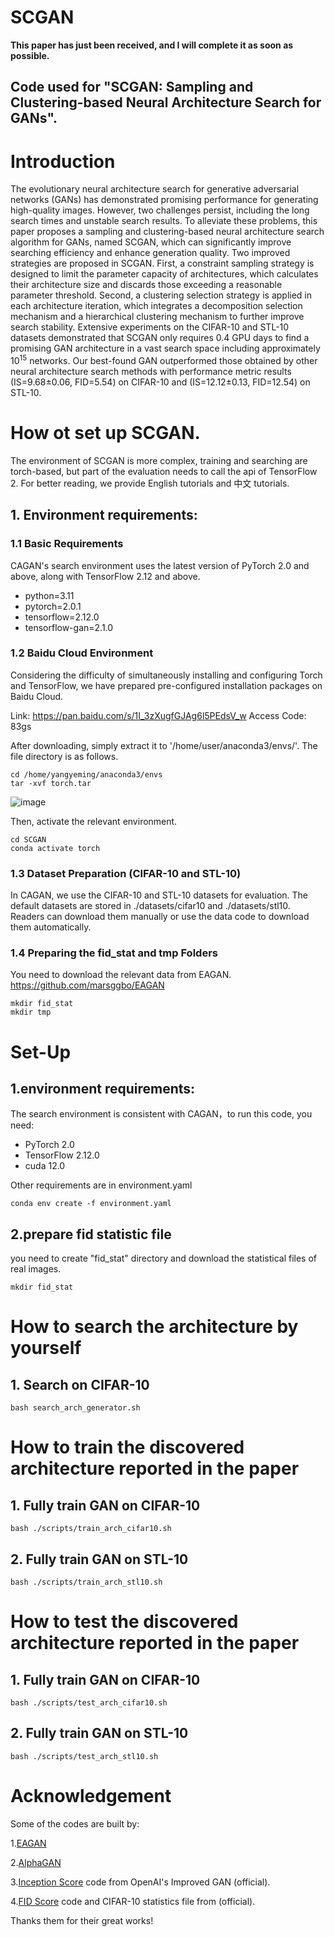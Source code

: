 # SCGAN
**This paper has just been received, and I will complete it as soon as possible.**
## Code used for "SCGAN: Sampling and Clustering-based Neural Architecture Search for GANs".

# Introduction
The evolutionary neural architecture search for generative adversarial networks (GANs) has demonstrated promising performance for generating high-quality images. However, two challenges persist, including the long search times and unstable search results. To alleviate these problems, this paper proposes a sampling and clustering-based neural architecture search algorithm for GANs, named SCGAN, which can significantly improve searching efficiency and enhance generation quality. Two improved strategies are proposed in SCGAN. First, a constraint sampling strategy is designed to limit the parameter capacity of architectures, which calculates their architecture size and discards those exceeding a reasonable parameter threshold. Second, a clustering selection strategy is applied in each architecture iteration, which integrates a decomposition selection mechanism and a hierarchical clustering mechanism to further improve search stability. Extensive experiments on the CIFAR-10 and STL-10 datasets demonstrated that SCGAN only requires 0.4 GPU days to find a promising GAN architecture in a vast search space including approximately 10$^{15}$ networks. Our best-found GAN outperformed those obtained by other neural architecture search methods with performance metric results (IS=9.68±0.06, FID=5.54) on CIFAR-10 and (IS=12.12±0.13, FID=12.54) on STL-10.  

# How ot set up SCGAN.  
The environment of SCGAN is more complex, training and searching are torch-based, but part of the evaluation needs to call the api of TensorFlow 2. For better reading, we provide English tutorials and 中文 tutorials.


## 1. Environment requirements:
### 1.1 Basic Requirements
CAGAN's search environment uses the latest version of PyTorch 2.0 and above, along with TensorFlow 2.12 and above.
- python=3.11
- pytorch=2.0.1
- tensorflow=2.12.0
- tensorflow-gan=2.1.0

### 1.2 Baidu Cloud Environment
Considering the difficulty of simultaneously installing and configuring Torch and TensorFlow, we have prepared pre-configured installation packages on Baidu Cloud.

Link: https://pan.baidu.com/s/1I_3zXugfGJAg6l5PEdsV_w
Access Code: 83gs

After downloading, simply extract it to '/home/user/anaconda3/envs/'. The file directory is as follows.
<pre><code>cd /home/yangyeming/anaconda3/envs
tar -xvf torch.tar
</code></pre>
![image](https://github.com/user-attachments/assets/c85ea01b-ac3b-4b81-8fea-a8e990af247b)

Then, activate the relevant environment.
<pre><code>cd SCGAN 
conda activate torch 
</code></pre>

### 1.3 Dataset Preparation (CIFAR-10 and STL-10)
In CAGAN, we use the CIFAR-10 and STL-10 datasets for evaluation. The default datasets are stored in ./datasets/cifar10 and ./datasets/stl10.
Readers can download them manually or use the data code to download them automatically.

### 1.4 Preparing the fid_stat and tmp Folders
You need to download the relevant data from EAGAN. https://github.com/marsggbo/EAGAN
<pre><code>mkdir fid_stat
mkdir tmp
</code></pre>





# Set-Up 
## 1.environment requirements:
The search environment is consistent with CAGAN，to run this code, you need:  
- PyTorch 2.0  
- TensorFlow 2.12.0  
- cuda 12.0  

Other requirements are in environment.yaml 

<!-- install code  -->
<pre><code>conda env create -f environment.yaml
</code></pre>

## 2.prepare fid statistic file
you need to create "fid_stat" directory and download the statistical files of real images.
<pre><code>mkdir fid_stat
</code></pre>

# How to search the  architecture by yourself
## 1. Search on CIFAR-10
<pre><code>bash search_arch_generator.sh
</code></pre>
# How to train the discovered architecture reported in the paper
## 1. Fully train GAN on CIFAR-10
<pre><code>bash ./scripts/train_arch_cifar10.sh
</code></pre>
## 2. Fully train GAN on STL-10
<pre><code>bash ./scripts/train_arch_stl10.sh
</code></pre>

# How to test the discovered architecture reported in the paper
## 1. Fully train GAN on CIFAR-10
<pre><code>bash ./scripts/test_arch_cifar10.sh
</code></pre>
## 2. Fully train GAN on STL-10
<pre><code>bash ./scripts/test_arch_stl10.sh
</code></pre>

# Acknowledgement
Some of the codes are built by:

1.[EAGAN](https://github.com/marsggbo/EAGAN)

2.[AlphaGAN](https://github.com/yuesongtian/AlphaGAN)

3.[Inception Score](https://github.com/openai/improved-gan/tree/master/inception_score) code from OpenAI's Improved GAN (official).

4.[FID Score](https://github.com/bioinf-jku/TTUR) code and CIFAR-10 statistics file from  (official).

Thanks them for their great works!
